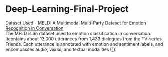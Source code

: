 # Deep-Learning-Final-Project

Dataset Used - [MELD: A Multimodal Multi-Party Dataset for Emotion Recognition in Conversation](https://arxiv.org/pdf/1810.02508.pdf)
<br>
The MELD is an dataset used to emotion classification in conversation. Itcontains about 13,000 utterances from 1,433 dialogues from the TV-series Friends. Each utterance is annotated with emotion and sentiment labels, and encompasses audio, visual, and textual modalities [[1](https://arxiv.org/pdf/1810.02508.pdf)]. 
